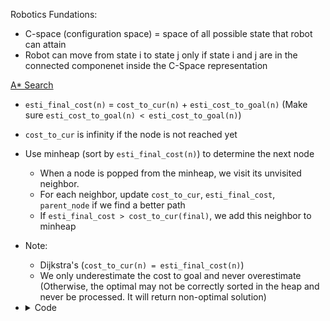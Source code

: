 Robotics Fundations:
* C-space (configuration space) = space of all possible state that robot can attain
* Robot can move from state i to state j only if state i and j are in the connected componenet inside the C-Space representation

[A* Search](https://github.com/wentingzz/Notes/blob/main/MCS271%20AI%20Notes.md#heuristic-search-a-best-first-local)
- `esti_final_cost(n)` = `cost_to_cur(n)` + `esti_cost_to_goal(n)` (Make sure `esti_cost_to_goal(n) < esti_cost_to_goal(n)`)
- `cost_to_cur` is infinity if the node is not reached yet
- Use minheap (sort by `esti_final_cost(n)`) to determine the next node
  - When a node is popped from the minheap, we visit its unvisited neighbor.
  - For each neighbor, update `cost_to_cur`, `esti_final_cost`, `parent_node` if we find a better path
  - If `esti_final_cost > cost_to_cur(final)`, we add this neighbor to minheap
- Note:
  - Dijkstra's (`cost_to_cur(n) = esti_final_cost(n)`)
  - We only underestimate the cost to goal and never overestimate (Otherwise, the optimal may not be correctly sorted in the heap and never be processed. It will return non-optimal solution)
- <details>
  <summary>Code</summary>
  
  ```
  vector<int> buildPath(vector<int> parent, int node){
      vector<int> res;
      res.push_back(node);
      while(parent[node] != -1){
          node = parent[node];
          res.push_back(node);
      }
      
      reverse(res.begin(), res.end());
      for(int& n: res) cout << n << " ";
      cout << endl;
      return res;
  }
  
  vector<int> ASearch(int n, vector<vector<int>> edges, int start, int goal){ //[n1, n2, weight]
      int minEdge = INT_MAX;
      vector<vector<pair<int, int>>> adj(n); //adjacent list {neighbor, weight}
      for(auto e: edges){
          adj[e[0]].push_back({e[1], e[2]});
          adj[e[1]].push_back({e[0], e[2]});
          minEdge = min(minEdge, e[2]);
      }
      vector<int> parent(n, -1);
      vector<int> dist(n, INT_MAX); //distance from start to node
      vector<int> esti(n, INT_MAX); //estimate cost to goal
      dist[start] = 0, esti[start] = minEdge;
      
      priority_queue<pair<int, int>, vector<pair<int, int>>, greater<pair<int, int>>> pq;
      pq.push({esti[start], start});
      while(!pq.empty()){
          auto [w, cur] = pq.top(); pq.pop();
          for(auto [next, cost]: adj[cur]){
              if(dist[next] < dist[cur] + cost) continue;
              parent[next] = cur;
              dist[next] = dist[cur] + cost;
              esti[next] = dist[next] + minEdge;
              if(dist[goal] < esti[next]) continue;
              pq.push({esti[next], next});
          }
      }
      
      return buildPath(parent, goal);
  }
  
  int main() {
      vector<vector<int>> edges = {{0,2,18}, {0,3,12}, {0,4,30},
                                   {2,1,27}, {2,5,15}, {1,5,10},
                                   {3,5,20}, {3,4,8}, {4,5,10}};
      ASearch(6, edges, 0, 5);
      return 0;
  }
  ```
</details>

